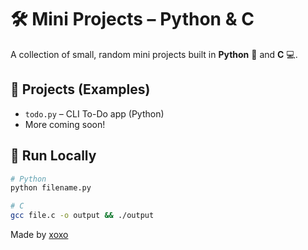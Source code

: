 # 🛠️ Mini Projects – Python & C
A collection of small, random mini projects built in **Python** 🐍 and **C** 💻.  

## 🔹 Projects (Examples)
- `todo.py` – CLI To-Do app (Python)
- More coming soon!

## 🧪 Run Locally
```bash
# Python
python filename.py

# C
gcc file.c -o output && ./output
```
Made by [xoxo](https://github.com/xoxo444)
